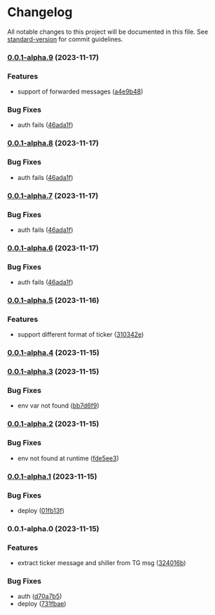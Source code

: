 # Changelog

All notable changes to this project will be documented in this file. See [standard-version](https://github.com/conventional-changelog/standard-version) for commit guidelines.

### [0.0.1-alpha.9](https://github.com/tortuga0x0000/wagmi/compare/v0.0.1-alpha.5...v0.0.1-alpha.9) (2023-11-17)


### Features

* support of forwarded messages ([a4e9b48](https://github.com/tortuga0x0000/wagmi/commit/a4e9b48ef4f772c115fc0239e2a79c2450075b3e))


### Bug Fixes

* auth fails ([46ada1f](https://github.com/tortuga0x0000/wagmi/commit/46ada1f98eb6ea80dd6b2b7ce34a4002462627dc))

### [0.0.1-alpha.8](https://github.com/tortuga0x0000/wagmi/compare/v0.0.1-alpha.5...v0.0.1-alpha.8) (2023-11-17)


### Bug Fixes

* auth fails ([46ada1f](https://github.com/tortuga0x0000/wagmi/commit/46ada1f98eb6ea80dd6b2b7ce34a4002462627dc))

### [0.0.1-alpha.7](https://github.com/tortuga0x0000/wagmi/compare/v0.0.1-alpha.5...v0.0.1-alpha.7) (2023-11-17)


### Bug Fixes

* auth fails ([46ada1f](https://github.com/tortuga0x0000/wagmi/commit/46ada1f98eb6ea80dd6b2b7ce34a4002462627dc))

### [0.0.1-alpha.6](https://github.com/tortuga0x0000/wagmi/compare/v0.0.1-alpha.5...v0.0.1-alpha.6) (2023-11-17)


### Bug Fixes

* auth fails ([46ada1f](https://github.com/tortuga0x0000/wagmi/commit/46ada1f98eb6ea80dd6b2b7ce34a4002462627dc))

### [0.0.1-alpha.5](https://github.com/tortuga0x0000/wagmi/compare/v0.0.1-alpha.3...v0.0.1-alpha.5) (2023-11-16)


### Features

* support different format of ticker ([310342e](https://github.com/tortuga0x0000/wagmi/commit/310342ee534ccc330d56107bfe78132409200d40))

### [0.0.1-alpha.4](https://github.com/tortuga0x0000/wagmi/compare/v0.0.1-alpha.3...v0.0.1-alpha.4) (2023-11-15)

### [0.0.1-alpha.3](https://github.com/tortuga0x0000/wagmi/compare/v0.0.1-alpha.2...v0.0.1-alpha.3) (2023-11-15)


### Bug Fixes

* env var not found ([bb7d6f9](https://github.com/tortuga0x0000/wagmi/commit/bb7d6f9eb2dac893c85ece6e3a7c7616eb35de0a))

### [0.0.1-alpha.2](https://github.com/tortuga0x0000/wagmi/compare/v0.0.1-alpha.1...v0.0.1-alpha.2) (2023-11-15)


### Bug Fixes

* env not found at runtime ([fde5ee3](https://github.com/tortuga0x0000/wagmi/commit/fde5ee3d7376880a265f19c5366b028382f90b77))

### [0.0.1-alpha.1](https://github.com/tortuga0x0000/wagmi/compare/v0.0.1-alpha.0...v0.0.1-alpha.1) (2023-11-15)


### Bug Fixes

* deploy ([01fb13f](https://github.com/tortuga0x0000/wagmi/commit/01fb13f136eb6f986f403b63565c2993efda876d))

### 0.0.1-alpha.0 (2023-11-15)


### Features

* extract ticker message and shiller from TG msg ([324016b](https://github.com/tortuga0x0000/wagmi/commit/324016be8e2eb9f08611a4fc2286fa9fdaa35858))


### Bug Fixes

* auth ([d70a7b5](https://github.com/tortuga0x0000/wagmi/commit/d70a7b5eb40fa42f94e334c39fa64f2ec58cf25b))
* deploy ([731fbae](https://github.com/tortuga0x0000/wagmi/commit/731fbae148b214cb0ef0f11241ce9f76988f890d))
